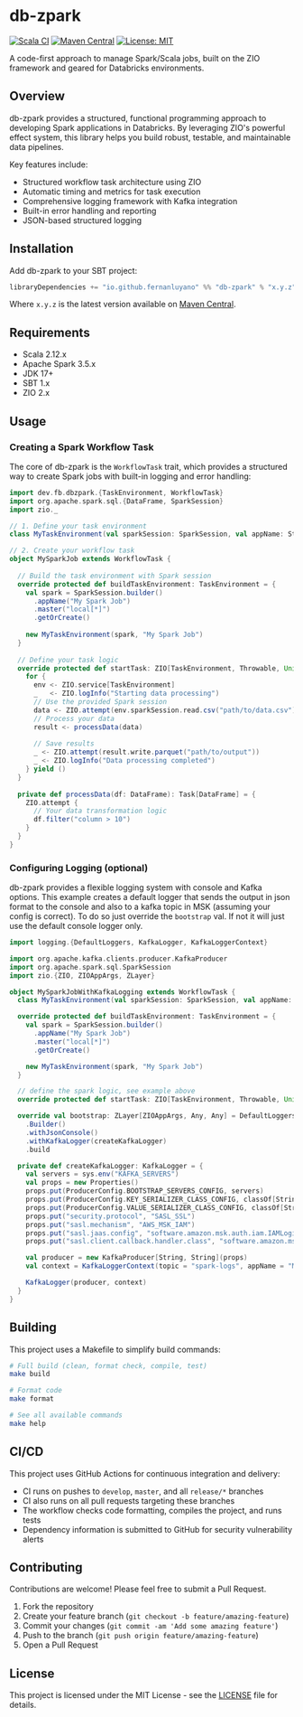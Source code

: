 # db-zpark

[![Scala CI](https://github.com/fernanluyano/db-zpark/actions/workflows/scala.yml/badge.svg)](https://github.com/fernanluyano/db-zpark/actions/workflows/scala.yml)
[![Maven Central](https://img.shields.io/maven-central/v/io.github.fernanluyano/db-zpark_2.12.svg)](https://central.sonatype.com/artifact/io.github.fernanluyano/db-zpark_2.12)
[![License: MIT](https://img.shields.io/badge/License-MIT-yellow.svg)](https://opensource.org/licenses/MIT)

A code-first approach to manage Spark/Scala jobs, built on the ZIO framework and geared for Databricks environments.

## Overview

db-zpark provides a structured, functional programming approach to developing Spark applications in Databricks. 
By leveraging ZIO's powerful effect system, this library helps you build robust, testable, and maintainable data pipelines.

Key features include:
- Structured workflow task architecture using ZIO
- Automatic timing and metrics for task execution
- Comprehensive logging framework with Kafka integration
- Built-in error handling and reporting
- JSON-based structured logging

## Installation

Add db-zpark to your SBT project:

```scala
libraryDependencies += "io.github.fernanluyano" %% "db-zpark" % "x.y.z"
```

Where `x.y.z` is the latest version available on [Maven Central](https://central.sonatype.com/artifact/io.github.fernanluyano/db-zpark_2.12).

## Requirements

- Scala 2.12.x
- Apache Spark 3.5.x
- JDK 17+
- SBT 1.x
- ZIO 2.x

## Usage

### Creating a Spark Workflow Task

The core of db-zpark is the `WorkflowTask` trait, which provides a structured way to create Spark jobs with built-in logging and error handling:

```scala
import dev.fb.dbzpark.{TaskEnvironment, WorkflowTask}
import org.apache.spark.sql.{DataFrame, SparkSession}
import zio._

// 1. Define your task environment
class MyTaskEnvironment(val sparkSession: SparkSession, val appName: String) extends TaskEnvironment

// 2. Create your workflow task
object MySparkJob extends WorkflowTask {
  
  // Build the task environment with Spark session
  override protected def buildTaskEnvironment: TaskEnvironment = {
    val spark = SparkSession.builder()
      .appName("My Spark Job")
      .master("local[*]")
      .getOrCreate()
      
    new MyTaskEnvironment(spark, "My Spark Job")
  }
  
  // Define your task logic
  override protected def startTask: ZIO[TaskEnvironment, Throwable, Unit] = {
    for {
      env <- ZIO.service[TaskEnvironment]
      _   <- ZIO.logInfo("Starting data processing")
      // Use the provided Spark session
      data <- ZIO.attempt(env.sparkSession.read.csv("path/to/data.csv"))
      // Process your data
      result <- processData(data)
      
      // Save results
      _ <- ZIO.attempt(result.write.parquet("path/to/output"))
      _ <- ZIO.logInfo("Data processing completed")
    } yield ()
  }
  
  private def processData(df: DataFrame): Task[DataFrame] = {
    ZIO.attempt {
      // Your data transformation logic
      df.filter("column > 10")
    }
  }
}
```

### Configuring Logging (optional)

db-zpark provides a flexible logging system with console and Kafka options. This example creates a default logger
that sends the output in json format to the console and also to a kafka topic in MSK (assuming your config is correct).
To do so just override the `bootstrap` val. If not it will just use the default console logger only.


```scala
import logging.{DefaultLoggers, KafkaLogger, KafkaLoggerContext}

import org.apache.kafka.clients.producer.KafkaProducer
import org.apache.spark.sql.SparkSession
import zio.{ZIO, ZIOAppArgs, ZLayer}

object MySparkJobWithKafkaLogging extends WorkflowTask {
  class MyTaskEnvironment(val sparkSession: SparkSession, val appName: String) extends TaskEnvironment

  override protected def buildTaskEnvironment: TaskEnvironment = {
    val spark = SparkSession.builder()
      .appName("My Spark Job")
      .master("local[*]")
      .getOrCreate()

    new MyTaskEnvironment(spark, "My Spark Job")
  }

  // define the spark logic, see example above
  override protected def startTask: ZIO[TaskEnvironment, Throwable, Unit] = ZIO.unit

  override val bootstrap: ZLayer[ZIOAppArgs, Any, Any] = DefaultLoggers
    .Builder()
    .withJsonConsole()
    .withKafkaLogger(createKafkaLogger)
    .build

  private def createKafkaLogger: KafkaLogger = {
    val servers = sys.env("KAFKA_SERVERS")
    val props = new Properties()
    props.put(ProducerConfig.BOOTSTRAP_SERVERS_CONFIG, servers)
    props.put(ProducerConfig.KEY_SERIALIZER_CLASS_CONFIG, classOf[StringSerializer].getName)
    props.put(ProducerConfig.VALUE_SERIALIZER_CLASS_CONFIG, classOf[StringSerializer].getName)
    props.put("security.protocol", "SASL_SSL")
    props.put("sasl.mechanism", "AWS_MSK_IAM")
    props.put("sasl.jaas.config", "software.amazon.msk.auth.iam.IAMLoginModule required;")
    props.put("sasl.client.callback.handler.class", "software.amazon.msk.auth.iam.IAMClientCallbackHandler")

    val producer = new KafkaProducer[String, String](props)
    val context = KafkaLoggerContext(topic = "spark-logs", appName = "My Spark Job")

    KafkaLogger(producer, context)
  }
}
```

## Building

This project uses a Makefile to simplify build commands:

```bash
# Full build (clean, format check, compile, test)
make build

# Format code
make format

# See all available commands
make help
```

## CI/CD

This project uses GitHub Actions for continuous integration and delivery:

- CI runs on pushes to `develop`, `master`, and all `release/*` branches
- CI also runs on all pull requests targeting these branches
- The workflow checks code formatting, compiles the project, and runs tests
- Dependency information is submitted to GitHub for security vulnerability alerts

## Contributing

Contributions are welcome! Please feel free to submit a Pull Request.

1. Fork the repository
2. Create your feature branch (`git checkout -b feature/amazing-feature`)
3. Commit your changes (`git commit -am 'Add some amazing feature'`)
4. Push to the branch (`git push origin feature/amazing-feature`)
5. Open a Pull Request

## License

This project is licensed under the MIT License - see the [LICENSE](LICENSE) file for details.